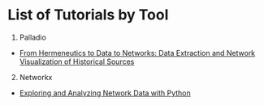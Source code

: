 # List of Tutorials by Tool

1. Palladio
- [From Hermeneutics to Data to Networks: Data Extraction and Network Visualization of Historical Sources](https://programminghistorian.org/en/lessons/creating-network-diagrams-from-historical-sources)

2. Networkx
- [Exploring and Analyzing Network Data with Python](https://programminghistorian.org/en/lessons/exploring-and-analyzing-network-data-with-python#metrics-available-in-networkx)